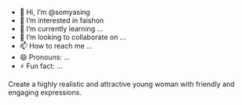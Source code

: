 - 👋 Hi, I’m @somyasing
- 👀 I’m interested in faishon
- 🌱 I’m currently learning ...
- 💞️ I’m looking to collaborate on ...
- 📫 How to reach me ...
- 😄 Pronouns: ...
- ⚡ Fun fact: ...

<!---
somyasing/somyasing is a ✨ special ✨ repository because its `README.md` (this file) appears on your GitHub profile.
You can click the Preview link to take a look at your changes.
--->
Create a highly realistic and attractive young woman with friendly and engaging expressions.
